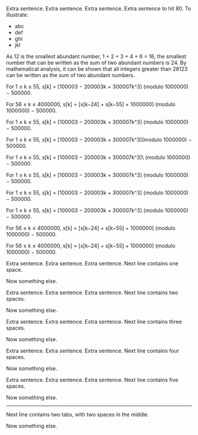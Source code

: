 Extra sentence. Extra sentence. Extra sentence. Extra sentence to hit 80. To
illustrate:
- abc
- def
- ghi
- jkl

As 12 is the smallest abundant number, 1 + 2 + 3 + 4 + 6 = 16, the
smallest number that can be written as the sum of two abundant numbers is
24. By mathematical analysis, it can be shown that all integers greater
than 28123 can be written as the sum of two abundant numbers.

For 1 ≤ k ≤ 55, s[k] = [100003 − 200003k + 300007k^3] (modulo 1000000) − 500000.

For 56 ≤ k ≤ 4000000, s[k] = [s[k−24] + s[k−55] + 1000000] (modulo 1000000) − 500000.

For 1 ≤ k ≤ 55, s[k] = [100003 − 200003k + 300007k^3] \(modulo 1000000) − 500000.

For 1 ≤ k ≤ 55, s[k] = [100003 − 200003k + 300007k^3]\(modulo 1000000) − 500000.

For 1 ≤ k ≤ 55, s[k] = [100003 − 200003k + 300007k^3]\ (modulo 1000000) − 500000.

For 1 ≤ k ≤ 55, s\[k\] = \[100003 − 200003k + 300007k\^3\] (modulo 1000000) − 500000.

For 1 ≤ k ≤ 55, s\[k] = \[100003 − 200003k + 300007k^3] (modulo 1000000) − 500000.

For 1 ≤ k ≤ 55, s[k] = \[100003 − 200003k + 300007k^3] (modulo 1000000) − 500000.

For 56 ≤ k ≤ 4000000, s[k] = \[s[k−24] + s[k−55] + 1000000] (modulo 1000000) − 500000.

For 56 ≤ k ≤ 4000000, s[k] = [s[k−24] + s[k−55] + 1000000\] (modulo 1000000) − 500000.

Extra sentence. Extra sentence. Extra sentence. Next line contains one space.
 
Now something else.

Extra sentence. Extra sentence. Extra sentence. Next line contains two spaces.
  
Now something else.

Extra sentence. Extra sentence. Extra sentence. Next line contains three spaces.
   
Now something else.

Extra sentence. Extra sentence. Extra sentence. Next line contains four spaces.
    
Now something else.

Extra sentence. Extra sentence. Extra sentence. Next line contains five spaces.
     
Now something else.

----

Next line contains two tabs, with two spaces in the middle.
	  	
Now something else.
